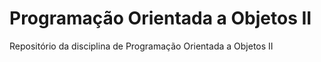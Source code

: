 # Programação Orientada a Objetos II

Repositório da disciplina de Programação Orientada a Objetos II
